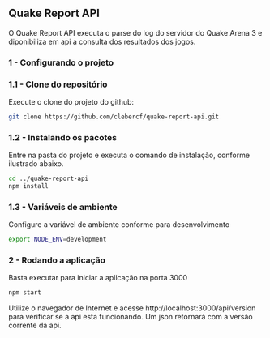 ## Quake Report API

O Quake Report API executa o parse do log do servidor do Quake Arena 3 e diponibiliza em api a consulta dos resultados dos jogos.

### 1 - Configurando o projeto

### 1.1 - Clone do repositório

Execute o clone do projeto do github:
```bash
git clone https://github.com/clebercf/quake-report-api.git
```

### 1.2 - Instalando os pacotes

Entre na pasta do projeto e executa o comando de instalação, conforme ilustrado abaixo.
```bash
cd ../quake-report-api
npm install
```

### 1.3 - Variáveis de ambiente

Configure a variável de ambiente conforme para desenvolvimento
```bash
export NODE_ENV=development
```

### 2 - Rodando a aplicação

Basta executar para iniciar a aplicação na porta 3000
```bash
npm start
```

Utilize o navegador de Internet e acesse http://localhost:3000/api/version para verificar se a api esta funcionando. Um json retornará com a versão corrente da api.